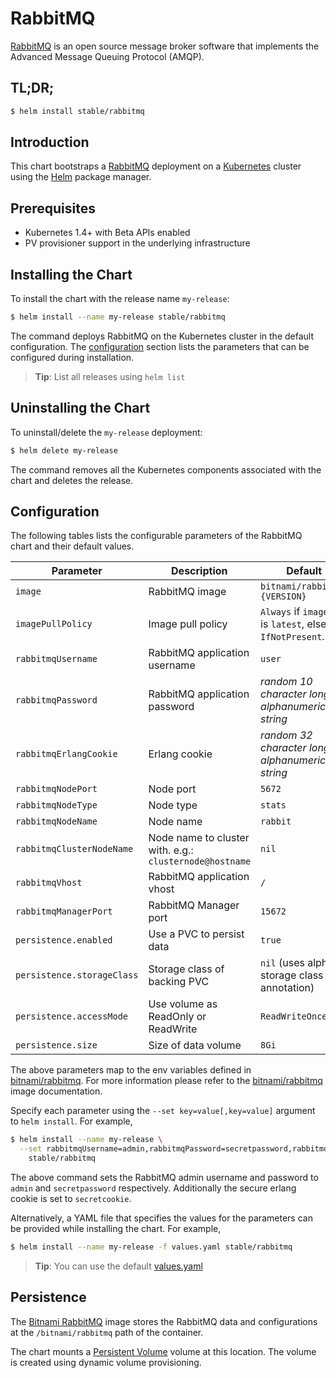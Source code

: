 # RabbitMQ

[RabbitMQ](https://www.rabbitmq.com/) is an open source message broker software that implements the Advanced Message Queuing Protocol (AMQP).

## TL;DR;

```bash
$ helm install stable/rabbitmq
```

## Introduction

This chart bootstraps a [RabbitMQ](https://github.com/bitnami/bitnami-docker-rabbitmq) deployment on a [Kubernetes](http://kubernetes.io) cluster using the [Helm](https://helm.sh) package manager.

## Prerequisites

- Kubernetes 1.4+ with Beta APIs enabled
- PV provisioner support in the underlying infrastructure

## Installing the Chart

To install the chart with the release name `my-release`:

```bash
$ helm install --name my-release stable/rabbitmq
```

The command deploys RabbitMQ on the Kubernetes cluster in the default configuration. The [configuration](#configuration) section lists the parameters that can be configured during installation.

> **Tip**: List all releases using `helm list`

## Uninstalling the Chart

To uninstall/delete the `my-release` deployment:

```bash
$ helm delete my-release
```

The command removes all the Kubernetes components associated with the chart and deletes the release.

## Configuration

The following tables lists the configurable parameters of the RabbitMQ chart and their default values.

|         Parameter          |                       Description                       |                         Default                          |
|----------------------------|---------------------------------------------------------|----------------------------------------------------------|
| `image`                    | RabbitMQ image                                          | `bitnami/rabbitmq:{VERSION}`                             |
| `imagePullPolicy`          | Image pull policy                                       | `Always` if `imageTag` is `latest`, else `IfNotPresent`. |
| `rabbitmqUsername`         | RabbitMQ application username                           | `user`                                                   |
| `rabbitmqPassword`         | RabbitMQ application password                           | _random 10 character long alphanumeric string_           |
| `rabbitmqErlangCookie`     | Erlang cookie                                           | _random 32 character long alphanumeric string_           |
| `rabbitmqNodePort`         | Node port                                               | `5672`                                                   |
| `rabbitmqNodeType`         | Node type                                               | `stats`                                                  |
| `rabbitmqNodeName`         | Node name                                               | `rabbit`                                                 |
| `rabbitmqClusterNodeName`  | Node name to cluster with. e.g.: `clusternode@hostname` | `nil`                                                    |
| `rabbitmqVhost`            | RabbitMQ application vhost                              | `/`                                                      |
| `rabbitmqManagerPort`      | RabbitMQ Manager port                                   | `15672`                                                  |
| `persistence.enabled`      | Use a PVC to persist data                               | `true`                                                   |
| `persistence.storageClass` | Storage class of backing PVC                            | `nil` (uses alpha storage class annotation)              |
| `persistence.accessMode`   | Use volume as ReadOnly or ReadWrite                     | `ReadWriteOnce`                                          |
| `persistence.size`         | Size of data volume                                     | `8Gi`                                                    |

The above parameters map to the env variables defined in [bitnami/rabbitmq](http://github.com/bitnami/bitnami-docker-rabbitmq). For more information please refer to the [bitnami/rabbitmq](http://github.com/bitnami/bitnami-docker-rabbitmq) image documentation.

Specify each parameter using the `--set key=value[,key=value]` argument to `helm install`. For example,

```bash
$ helm install --name my-release \
  --set rabbitmqUsername=admin,rabbitmqPassword=secretpassword,rabbitmqErlangCookie=secretcookie \
    stable/rabbitmq
```

The above command sets the RabbitMQ admin username and password to `admin` and `secretpassword` respectively. Additionally the secure erlang cookie is set to `secretcookie`.

Alternatively, a YAML file that specifies the values for the parameters can be provided while installing the chart. For example,

```bash
$ helm install --name my-release -f values.yaml stable/rabbitmq
```

> **Tip**: You can use the default [values.yaml](values.yaml)

## Persistence

The [Bitnami RabbitMQ](https://github.com/bitnami/bitnami-docker-rabbitmq) image stores the RabbitMQ data and configurations at the `/bitnami/rabbitmq` path of the container.

The chart mounts a [Persistent Volume](kubernetes.io/docs/user-guide/persistent-volumes/) volume at this location. The volume is created using dynamic volume provisioning.
